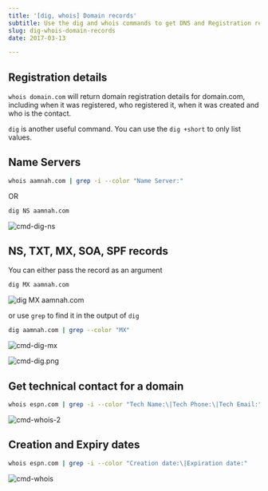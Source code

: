 ```yaml
---
title: '[dig, whois] Domain records'
subtitle: Use the dig and whois commands to get DNS and Registration records of any domain
slug: dig-whois-domain-records
date: 2017-03-13

---
```


## Registration details

`whois domain.com` will return domain registration details for domain.com, including when it was registered, who registered it, when it was created and who is the contact.

`dig` is another useful command. You can use the `dig +short` to only list values.

## Name Servers

```bash
whois aamnah.com | grep -i --color "Name Server:"
```

OR

```bash
dig NS aamnah.com
```

![cmd-dig-ns](/assets/img/cmd-dig-ns.png)

## NS, TXT, MX, SOA, SPF records
You can either pass the record as an argument

```bash
dig MX aamnah.com
```

![dig MX aamnah.com](/assets/img/cmd-dig-mx-2.png)

or use `grep` to find it in the output of `dig`

```bash
dig aamnah.com | grep --color "MX"
```

![cmd-dig-mx](/assets/img/cmd-dig-mx.png)

![cmd-dig.png](/assets/img/cmd-dig.png)

## Get technical contact for a domain

```bash
whois espn.com | grep -i --color "Tech Name:\|Tech Phone:\|Tech Email:"
```

![cmd-whois-2](/assets/img/cmd-whois-2.png)


## Creation and Expiry dates

```bash
whois espn.com | grep -i --color "Creation date:\|Expiration date:"
```
    
![cmd-whois](/assets/img/cmd-whois.png)
